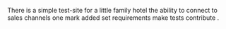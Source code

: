 There is a simple test-site for a little family hotel
the ability to connect to sales channels
one mark added
set requirements
make tests
contribute
.
